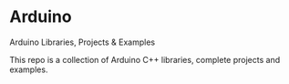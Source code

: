 # Arduino
Arduino Libraries, Projects & Examples

This repo is a collection of Arduino C++ libraries, complete projects and examples.


